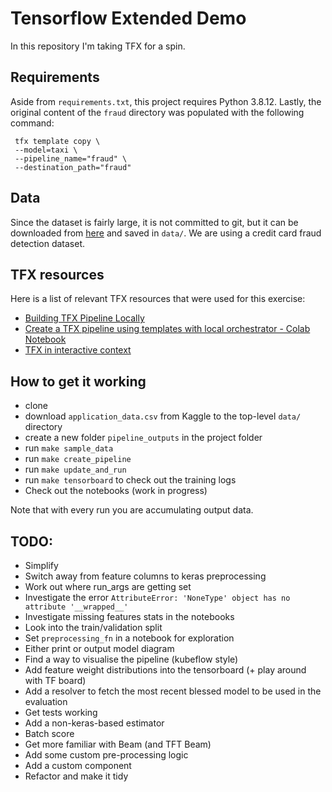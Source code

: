 # Tensorflow Extended Demo

In this repository I'm taking TFX for a spin.

## Requirements

Aside from `requirements.txt`, this project requires Python 3.8.12. Lastly, the original content of the `fraud` directory was populated with the following command:

```
 tfx template copy \
 --model=taxi \
 --pipeline_name="fraud" \
 --destination_path="fraud"
```

## Data

Since the dataset is fairly large, it is not committed to git, but it can be downloaded from [here](https://www.kaggle.com/mishra5001/credit-card?select=application_data.csv) and saved in `data/`. We are using a credit card fraud detection dataset.

## TFX resources

Here is a list of relevant TFX resources that were used for this exercise:

* [Building TFX Pipeline Locally](https://www.tensorflow.org/tfx/guide/build_local_pipeline)
* [Create a TFX pipeline using templates with local orchestrator - Colab Notebook](https://colab.research.google.com/github/tensorflow/tfx/blob/master/docs/tutorials/tfx/template_local.ipynb)
* [TFX in interactive context](https://www.adaltas.com/en/2021/03/05/tfx-overview/)

## How to get it working
* clone
* download `application_data.csv` from Kaggle to the top-level `data/` directory
* create a new folder `pipeline_outputs` in the project folder
* run `make sample_data`
* run `make create_pipeline`
* run `make update_and_run`
* run `make tensorboard` to check out the training logs
* Check out the notebooks (work in progress)

Note that with every run you are accumulating output data.

## TODO:
* Simplify
* Switch away from feature columns to keras preprocessing
* Work out where run_args are getting set
* Investigate the error `AttributeError: 'NoneType' object has no attribute '__wrapped__'`
* Investigate missing features stats in the notebooks
* Look into the train/validation split
* Set `preprocessing_fn` in a notebook for exploration
* Either print or output model diagram
* Find a way to visualise the pipeline (kubeflow style)
* Add feature weight distributions into the tensorboard (+ play around with TF board)
* Add a resolver to fetch the most recent blessed model to be used in the evaluation
* Get tests working
* Add a non-keras-based estimator
* Batch score
* Get more familiar with Beam (and TFT Beam)
* Add some custom pre-processing logic
* Add a custom component
* Refactor and make it tidy